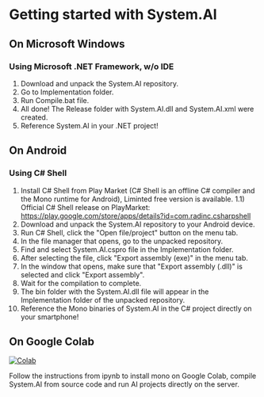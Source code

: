 # Getting started with System.AI

## On Microsoft Windows

### Using Microsoft .NET Framework, w/o IDE

1) Download and unpack the System.AI repository.
2) Go to Implementation folder.
3) Run Compile.bat file.
4) All done! The Release folder with System.AI.dll and System.AI.xml were created.
5) Reference System.AI in your .NET project!

## On Android

### Using C# Shell

1) Install C# Shell from Play Market (C# Shell is an offline C# compiler and the Mono runtime for Android), Liminted free version is available.
1.1)  Official C# Shell release on PlayMarket: https://play.google.com/store/apps/details?id=com.radinc.csharpshell
2) Download and unpack the System.AI repository to your Android device.
3) Run C# Shell, click the "Open file/project" button on the menu tab.
4) In the file manager that opens, go to the unpacked repository.
5) Find and select System.AI.cspro file in the Implementation folder.
6) After selecting the file, click "Export assembly (exe)" in the menu tab.
7) In the window that opens, make sure that "Export assembly (.dll)" is selected and click "Export assembly".
8) Wait for the compilation to complete.
9) The bin folder with the System.AI.dll file will appear in the Implementation folder of the unpacked repository.
10) Reference the Mono binaries of System.AI in the C# project directly on your smartphone!

## On Google Colab

[![Colab](https://colab.research.google.com/assets/colab-badge.svg)](https://colab.research.google.com/github/ColorfulSoft/System.AI/blob/master/Docs/System.AI.ipynb)

Follow the instructions from ipynb to install mono on Google Colab, compile System.AI from source code and run AI projects directly on the server.

